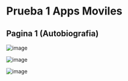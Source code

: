 # Prueba 1 Apps Moviles
## Pagina 1 (Autobiografia)

![image](https://github.com/user-attachments/assets/9e753567-c569-4116-9c41-64c5d53f166f)

![image](https://github.com/user-attachments/assets/881ba7fa-4ec8-49ef-8435-ff5ae99bce01)

![image](https://github.com/user-attachments/assets/76002a9e-c512-4a98-bfd4-12b1984eea96)
